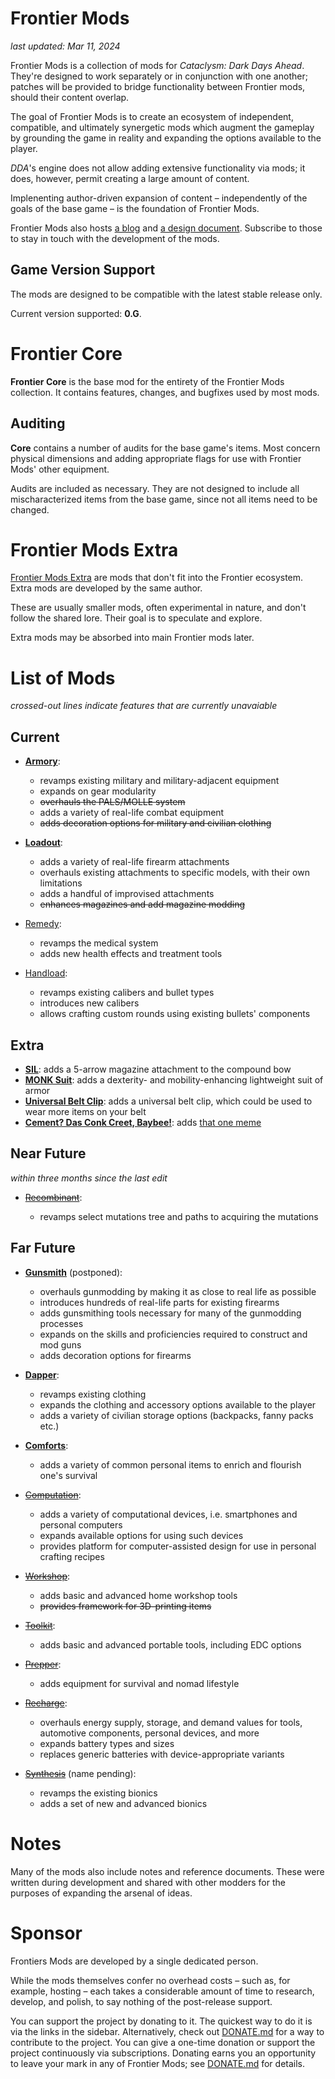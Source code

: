 # Frontier Mods

_last updated: Mar 11, 2024_

Frontier Mods is a collection of mods for _Cataclysm: Dark Days Ahead_. They're designed to work separately or in conjunction with one another; patches will be provided to bridge functionality between Frontier mods, should their content overlap.

The goal of Frontier Mods is to create an ecosystem of independent, compatible, and ultimately synergetic mods which augment the gameplay by grounding the game in reality and expanding the options available to the player.

_DDA_'s engine does not allow adding extensive functionality via mods; it does, however, permit creating a large amount of content.

Implenenting author-driven expansion of content – independently of the goals of the base game – is the foundation of Frontier Mods.

Frontier Mods also hosts [a blog](https://github.com/FrontierMods/Blog) and [a design document](https://github.com/FrontierMods/Design). Subscribe to those to stay in touch with the development of the mods.

## Game Version Support

The mods are designed to be compatible with the latest stable release only.

Current version supported: **0.G**.

# Frontier Core

**Frontier Core** is the base mod for the entirety of the Frontier Mods collection. It contains features, changes, and bugfixes used by most mods.

## Auditing

**Core** contains a number of audits for the base game's items. Most concern physical dimensions and adding appropriate flags for use with Frontier Mods' other equipment.

Audits are included as necessary. They are not designed to include all mischaracterized items from the base game, since not all items need to be changed.

# Frontier Mods Extra

[Frontier Mods Extra](https://github.com/FrontierModsExtra) are mods that don't fit into the Frontier ecosystem. Extra mods are developed by the same author.

These are usually smaller mods, often experimental in nature, and don't follow the shared lore. Their goal is to speculate and explore.

Extra mods may be absorbed into main Frontier mods later.

# List of Mods

_crossed-out lines indicate features that are currently unavaiable_

## Current

- **[Armory](https://github.com/FrontierMods/Armory)**:

  - revamps existing military and military-adjacent equipment
  - expands on gear modularity
  - ~~overhauls the PALS/MOLLE system~~
  - adds a variety of real-life combat equipment
  - ~~adds decoration options for military and civilian clothing~~

- **[Loadout](https://github.com/FrontierMods/Loadout)**:

  - adds a variety of real-life firearm attachments
  - overhauls existing attachments to specific models, with their own limitations
  - adds a handful of improvised attachments
  - ~~enhances magazines and add magazine modding~~

- [Remedy](https://github.com/FrontierMods/Remedy):

  - revamps the medical system
  - adds new health effects and treatment tools

- [Handload](https://github.com/FrontierMods/Handload):

  - revamps existing calibers and bullet types
  - introduces new calibers
  - allows crafting custom rounds using existing bullets' components

## Extra

- **[SIL](https://github.com/FrontierModsExtra/SIL)**: adds a 5-arrow magazine attachment to the compound bow
- **[MONK Suit](https://github.com/FrontierModsExtra/MONKSuit)**: adds a dexterity- and mobility-enhancing lightweight suit of armor
- **[Universal Belt Clip](https://github.com/FrontierModsExtra/UniversalBeltClip)**: adds a universal belt clip, which could be used to wear more items on your belt
- **[Cement? Das Conk Creet, Baybee!](https://github.com/FrontierModsExtra/CementDasConkCreetBaybee)**: adds [that one meme](https://knowyourmeme.com/memes/cement-das-conk-creet-baybee)

## Near Future

_within three months since the last edit_

- ~~[Recombinant](https://github.com/FrontierMods/Recombinant)~~:

  - revamps select mutations tree and paths to acquiring the mutations

## Far Future

- **[Gunsmith](https://github.com/FrontierMods/Gunsmith)** (postponed):

  - overhauls gunmodding by making it as close to real life as possible
  - introduces hundreds of real-life parts for existing firearms
  - adds gunsmithing tools necessary for many of the gunmodding processes
  - expands on the skills and proficiencies required to construct and mod guns
  - adds decoration options for firearms

- **[Dapper](https://github.com/FrontierMods/Dapper)**:

  - revamps existing clothing
  - expands the clothing and accessory options available to the player
  - adds a variety of civilian storage options (backpacks, fanny packs etc.)

- **[Comforts](https://github.com/FrontierMods/Comforts)**:

  - adds a variety of common personal items to enrich and flourish one's survival

- ~~[Computation](https://github.com/FrontierMods/Computation)~~:

  - adds a variety of computational devices, i.e. smartphones and personal computers
  - expands available options for using such devices
  - provides platform for computer-assisted design for use in personal crafting recipes

- ~~[Workshop](https://github.com/FrontierMods/Workshop)~~:

  - adds basic and advanced home workshop tools
  - ~~provides framework for 3D-printing items~~

- ~~[Toolkit](https://github.com/FrontierMods/Toolkit)~~:

  - adds basic and advanced portable tools, including EDC options

- ~~[Prepper](https://github.com/FrontierMods/Prepper)~~:

  - adds equipment for survival and nomad lifestyle

- ~~[Recharge](https://github.com/FrontierMods/Recharge)~~:

  - overhauls energy supply, storage, and demand values for tools, automotive components, personal devices, and more
  - expands battery types and sizes
  - replaces generic batteries with device-appropriate variants

- ~~[Synthesis](https://github.com/FrontierMods/Synthesis)~~ (name pending):

  - revamps the existing bionics
  - adds a set of new and advanced bionics

# Notes

Many of the mods also include notes and reference documents. These were written during development and shared with other modders for the purposes of expanding the arsenal of ideas.

# Sponsor

Frontiers Mods are developed by a single dedicated person.

While the mods themselves confer no overhead costs – such as, for example, hosting – each takes a considerable amount of time to research, develop, and polish, to say nothing of the post-release support.

You can support the project by donating to it. The quickest way to do it is via the links in the sidebar. Alternatively, check out [DONATE.md](documentation\DONATE.md) for a way to contribute to the project. You can give a one-time donation or support the project continuously via subscriptions. Donating earns you an opportunity to leave your mark in any of Frontier Mods; see [DONATE.md](documentation\DONATE.md) for details.

